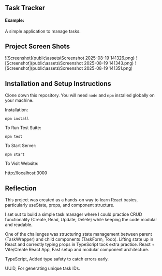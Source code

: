 ## Task Tracker

#### Example:

A simple application to manage tasks.


## Project Screen Shots

![Screenshot](public\assets\Screenshot 2025-08-19 141326.png)
![Screenshot](public\assets\Screenshot 2025-08-19 141343.png)
![Screenshot](public\assets\Screenshot 2025-08-19 141351.png)

## Installation and Setup Instructions



Clone down this repository. You will need `node` and `npm` installed globally on your machine.  

Installation:

`npm install`  

To Run Test Suite:  

`npm test`  

To Start Server:

`npm start`  

To Visit Website:

http://localhost:3000

## Reflection

  This project was created as a hands-on way to learn React basics, particularly useState, props, and component structure.

  I set out to build a simple task manager where I could practice CRUD functionality (Create, Read, Update, Delete) while keeping the code modular and readable.

  One of the challenges was structuring state management between parent (TaskWrapper) and child components (TaskForm, Todo). Lifting state up in React and correctly typing props in TypeScript took extra practice.
  React + Vite/Create React App, Fast setup and modular component architecture.

  TypeScript, Added type safety to catch errors early.

  UUID, For generating unique task IDs.

